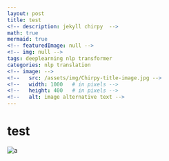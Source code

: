 ```yaml
---
layout: post
title: test
<!-- description: jekyll chirpy  -->
math: true
mermaid: true
<!-- featuredImage: null -->
<!-- img: null -->
tags: deeplearning nlp transformer 
categories: nlp translation
<!-- image: -->
<!--   src: /assets/img/Chirpy-title-image.jpg -->
<!--   width: 1000   # in pixels -->
<!--   height: 400   # in pixels -->
<!--   alt: image alternative text -->
---
```


<!-- ![1.PNG](/assets/img/*/*.PNG) -->

# test

![a](https://github.com/vhch/vhch.github.io/assets/92920517/64ecdf13-5dfe-48ad-ab5f-40ff1fd44656)

